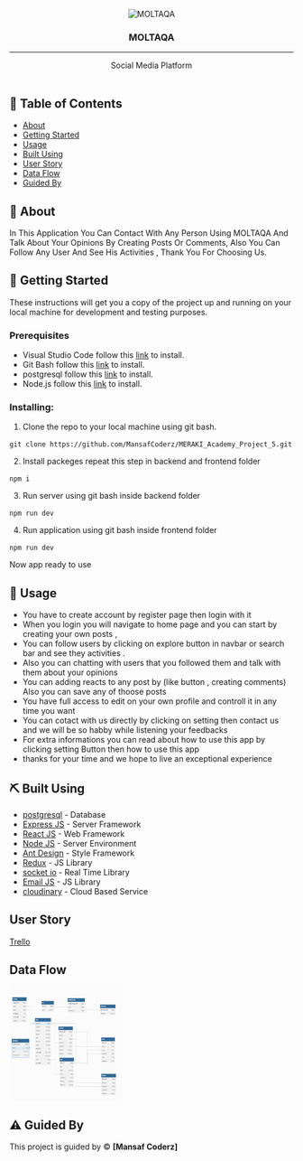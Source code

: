 <p align="center">

 <img width="200px" height="200px" src="(https://res.cloudinary.com/dniaphcwx/image/upload/v1733703537/mzt9fapx5pjcnrkczcqr.jpg)" alt="MOLTAQA">
 
</p>

<h3 align="center">MOLTAQA
</h3>

---

<p align="center"> Social Media Platform
    <br> 
<!-- <a href=''>Demo</a> -->
    <br> 
</p>

## 📝 Table of Contents

- [About](#about)
- [Getting Started](#getting_started)
- [Usage](#usage)
- [Built Using](#built_using)
- [User Story](#user_story)
- [Data Flow](#data_flow)
- [Guided By](#guided_by)

## 🧐 About <a name = "about"></a>



In This Application You Can Contact With Any Person Using MOLTAQA And Talk About Your Opinions By Creating Posts Or Comments, Also You Can Follow Any User And See His Activities , Thank You For Choosing Us.

## 🏁 Getting Started <a name = "getting_started"></a>

These instructions will get you a copy of the project up and running on your local machine for development and testing purposes.

### Prerequisites

- Visual Studio Code follow this <a href='https://code.visualstudio.com/download'>link</a> to install.
- Git Bash follow this <a href='https://git-scm.com/downloads'>link</a> to install.
- postgresql follow this <a href='https://www.postgresql.org/download/'>link</a> to install.
- Node.js follow this <a href='https://nodejs.org/en/download/prebuilt-installer/current'>link</a> to install.

### Installing:

1. Clone the repo to your local machine using git bash.

```
git clone https://github.com/MansafCoderz/MERAKI_Academy_Project_5.git
```

2. Install packeges repeat this step in backend and frontend folder

```
npm i
```

3. Run server using git bash inside backend folder

```
npm run dev
```

4. Run application using git bash inside frontend folder

```
npm run dev
```

Now app ready to use

## 🎈 Usage <a name="usage"></a>





- You have to create account by register page then login with it 
- When you login you will navigate to home page and you can start by creating your own posts ,
- You can follow users by clicking on explore button in navbar or search bar and see they activities .
- Also you can chatting with users that you followed them and talk with them about your opinions
- You can adding reacts to any post by (like button , creating comments) Also you can save any of thoose posts
- You have full access to edit on your own profile and controll it in any time you want
- You can cotact with us directly by clicking on setting then contact us and we will be so habby while listening your feedbacks
- For extra informations you can read about how to use this app by clicking setting Button then how to use this app
- thanks for your time and we hope to live an exceptional experience
## ⛏️ Built Using <a name = "built_using"></a>

- [postgresql](https://www.postgresql.org/download) - Database
- [Express JS](https://expressjs.com/) - Server Framework
- [React JS](https://https://reactjs.org/) - Web Framework
- [Node JS](https://nodejs.org/en/) - Server Environment
- [Ant Design](https://ant.design/) - Style Framework
- [Redux](https://redux.js.org/) - JS Library 
- [socket io](https://socket.io/) - Real Time Library
- [Email JS](https://www.emailjs.com/) - JS Library 
- [cloudinary](https://cloudinary.com/) - Cloud Based Service
## User Story <a name = "#user_story"></a>


<a href='https://trello.com/b/54oM5x7R/mansaf-coderz'>Trello</a>

## Data Flow <a name = "#data_flow"></a>

<img width=200px height=200px src="./dataFlow.png" alt="data flow"></a>

## ⚠️ Guided By <a name = "guided_by"></a>

This project is guided by ©️ **[Mansaf Coderz]**
